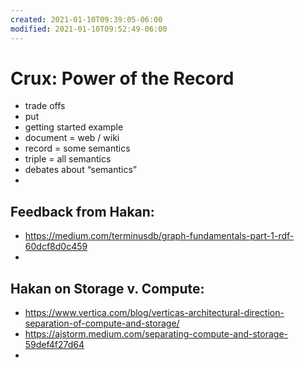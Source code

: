 ```yaml
---
created: 2021-01-10T09:39:05-06:00
modified: 2021-01-10T09:52:49-06:00
---
```


# Crux: Power of the Record

- trade offs 
- put 
- getting started example
- document = web / wiki
- record = some semantics
- triple = all semantics
- debates about “semantics”
-

## Feedback from Hakan:

- https://medium.com/terminusdb/graph-fundamentals-part-1-rdf-60dcf8d0c459
- 

## Hakan on Storage v. Compute:

- https://www.vertica.com/blog/verticas-architectural-direction-separation-of-compute-and-storage/
- https://ajstorm.medium.com/separating-compute-and-storage-59def4f27d64
- 